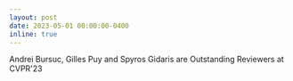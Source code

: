 ```yaml
---
layout: post
date: 2023-05-01 00:00:00-0400
inline: true
---
```


Andrei Bursuc, Gilles Puy and Spyros Gidaris are Outstanding Reviewers at CVPR'23
